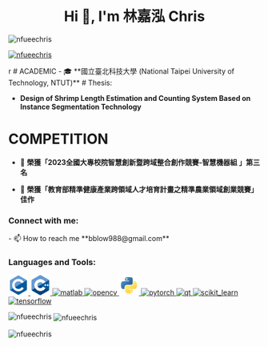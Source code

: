 <h1 align="center">Hi 👋, I'm 林嘉泓 Chris</h1>
<p align="left"> <img src="https://komarev.com/ghpvc/?username=nfueechris&label=Profile%20views&color=0e75b6&style=flat" alt="nfueechris" /> </p>

<p align="left"> <a href="https://github.com/ryo-ma/github-profile-trophy"><img src="https://github-profile-trophy.vercel.app/?username=nfueechris" alt="nfueechris" /></a> </p>
r
# ACADEMIC
- 🎓 **國立臺北科技大學 (National Taipei University of Technology, NTUT)**
# Thesis:

- **Design of Shrimp Length Estimation and Counting System Based on Instance Segmentation Technology**
# COMPETITION
- 🥉 **榮獲「2023全國大專校院智慧創新暨跨域整合創作競賽-智慧機器組 」第三名**

- 🏅 **榮獲「教育部精準健康產業跨領域人才培育計畫之精準農業領域創業競賽」佳作**



<h3 align="left">Connect with me:</h3>
- 📫 How to reach me **bblow988@gmail.com**
<p align="left">
</p>

<h3 align="left">Languages and Tools:</h3>
<p align="left"> <a href="https://www.cprogramming.com/" target="_blank" rel="noreferrer"> <img src="https://raw.githubusercontent.com/devicons/devicon/master/icons/c/c-original.svg" alt="c" width="40" height="40"/> </a> <a href="https://www.w3schools.com/cpp/" target="_blank" rel="noreferrer"> <img src="https://raw.githubusercontent.com/devicons/devicon/master/icons/cplusplus/cplusplus-original.svg" alt="cplusplus" width="40" height="40"/> </a> <a href="https://www.mathworks.com/" target="_blank" rel="noreferrer"> <img src="https://upload.wikimedia.org/wikipedia/commons/2/21/Matlab_Logo.png" alt="matlab" width="40" height="40"/> </a> <a href="https://opencv.org/" target="_blank" rel="noreferrer"> <img src="https://www.vectorlogo.zone/logos/opencv/opencv-icon.svg" alt="opencv" width="40" height="40"/> </a> <a href="https://www.python.org" target="_blank" rel="noreferrer"> <img src="https://raw.githubusercontent.com/devicons/devicon/master/icons/python/python-original.svg" alt="python" width="40" height="40"/> </a> <a href="https://pytorch.org/" target="_blank" rel="noreferrer"> <img src="https://www.vectorlogo.zone/logos/pytorch/pytorch-icon.svg" alt="pytorch" width="40" height="40"/> </a> <a href="https://www.qt.io/" target="_blank" rel="noreferrer"> <img src="https://upload.wikimedia.org/wikipedia/commons/0/0b/Qt_logo_2016.svg" alt="qt" width="40" height="40"/> </a> <a href="https://scikit-learn.org/" target="_blank" rel="noreferrer"> <img src="https://upload.wikimedia.org/wikipedia/commons/0/05/Scikit_learn_logo_small.svg" alt="scikit_learn" width="40" height="40"/> </a> <a href="https://www.tensorflow.org" target="_blank" rel="noreferrer"> <img src="https://www.vectorlogo.zone/logos/tensorflow/tensorflow-icon.svg" alt="tensorflow" width="40" height="40"/> </a> </p>

<p><img align="left" src="https://github-readme-stats.vercel.app/api/top-langs?username=nfueechris&show_icons=true&locale=en&layout=compact" alt="nfueechris" /></p>

<p>&nbsp;<img align="center" src="https://github-readme-stats.vercel.app/api?username=nfueechris&show_icons=true&locale=en" alt="nfueechris" /></p>

<p><img align="center" src="https://github-readme-streak-stats.herokuapp.com/?user=nfueechris&" alt="nfueechris" /></p>
